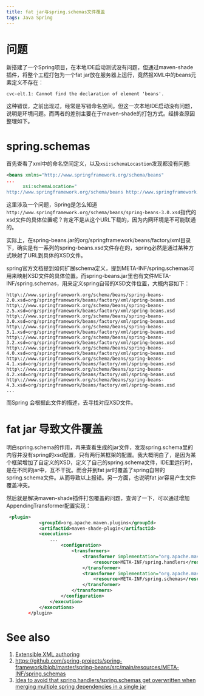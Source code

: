 ```yaml
---
title: fat jar与spring.schemas文件覆盖
tags: Java Spring
---
```

# 问题
新搭建了一个Spring项目，在本地IDE启动测试没有问题，但通过maven-shade插件，将整个工程打包为一个fat jar放在服务器上运行，竟然报XML中的beans元素定义不存在：
```
cvc-elt.1: Cannot find the declaration of element 'beans'.
```
这种错误，之前出现过，经常是写错命名空间。但这一次本地IDE启动没有问题，说明是环境问题。而两者的差别主要在于maven-shade的打包方式。经排查原因整理如下。
<!--more-->
# spring.schemas

首先查看了xml中的命名空间定义，以及`xsi:schemaLocastion`发现都没有问题:
```xml
<beans xmlns="http://www.springframework.org/schema/beans"
...
      xsi:schemaLocation="
http://www.springframework.org/schema/beans http://www.springframework.org/schema/beans/spring-beans-3.0.xsd
```
这里涉及一个问题，Spring是怎么知道`http://www.springframework.org/schema/beans/spring-beans-3.0.xsd`指代的xsd文件的具体位置呢？肯定不是从这个URL下载的，因为内网环境是不可能联通的。

实际上，在spring-beans.jar的org/springframework/beans/factory/xml目录下，确实是有一系列的spring-beans.xsd文件存在的，spring必然是通过某种方式映射了URL到具体的XSD文件。

spring官方文档提到如何扩展schema定义，提到META-INF/spring.schemas可用来映射XSD文件的具体位置。而spring-beans.jar里也有文件META-INF/spring.schemas，用来定义spring自带的XSD文件位置，大概内容如下：
```
http\://www.springframework.org/schema/beans/spring-beans-2.0.xsd=org/springframework/beans/factory/xml/spring-beans.xsd
http\://www.springframework.org/schema/beans/spring-beans-2.5.xsd=org/springframework/beans/factory/xml/spring-beans.xsd
http\://www.springframework.org/schema/beans/spring-beans-3.0.xsd=org/springframework/beans/factory/xml/spring-beans.xsd
http\://www.springframework.org/schema/beans/spring-beans-3.1.xsd=org/springframework/beans/factory/xml/spring-beans.xsd
http\://www.springframework.org/schema/beans/spring-beans-3.2.xsd=org/springframework/beans/factory/xml/spring-beans.xsd
http\://www.springframework.org/schema/beans/spring-beans-4.0.xsd=org/springframework/beans/factory/xml/spring-beans.xsd
http\://www.springframework.org/schema/beans/spring-beans-4.1.xsd=org/springframework/beans/factory/xml/spring-beans.xsd
http\://www.springframework.org/schema/beans/spring-beans-4.2.xsd=org/springframework/beans/factory/xml/spring-beans.xsd
http\://www.springframework.org/schema/beans/spring-beans-4.3.xsd=org/springframework/beans/factory/xml/spring-beans.xsd
...
```
而Spring 会根据此文件的描述，去寻找对应XSD文件。

# fat jar 导致文件覆盖
明白spring.schema的作用，再来查看生成的jar文件，发现spring.schema里的内容并没有spring的xsd配置，只有两行某框架的配置。我大概明白了，是因为某个框架增加了自定义的XSD，定义了自己的spring.schema文件，IDE里运行时，是在不同的jar中，互不干扰。而合并到fat jar时覆盖了spring自带的spring.schema文件。从而导致以上报错。另一方面，也说明fat jar容易产生文件覆盖冲突。

然后就是解决maven-shade插件打包覆盖的问题，查询了一下，可以通过增加AppendingTransformer配置实现：
```xml
 <plugin>
            <groupId>org.apache.maven.plugins</groupId>
            <artifactId>maven-shade-plugin</artifactId>
            <executions>
                ...
                    <configuration>
                        <transformers>
                            <transformer implementation="org.apache.maven.plugins.shade.resource.AppendingTransformer">
                                <resource>META-INF/spring.handlers</resource>
                            </transformer>
                            <transformer implementation="org.apache.maven.plugins.shade.resource.AppendingTransformer">
                                <resource>META-INF/spring.schemas</resource>
                            </transformer>
                        </transformers>
                    </configuration>
                </execution>
            </executions>
        </plugin>
```

# See also
1. [Extensible XML authoring](https://docs.spring.io/spring/docs/3.0.5.RELEASE/spring-framework-reference/html/extensible-xml.html#extensible-xml-registration)
2. <https://github.com/spring-projects/spring-framework/blob/master/spring-beans/src/main/resources/META-INF/spring.schemas>
3. [Idea to avoid that spring.handlers/spring.schemas get overwritten when merging multiple spring dependencies in a single jar](https://stackoverflow.com/questions/5586515/idea-to-avoid-that-spring-handlers-spring-schemas-get-overwritten-when-merging-m)
